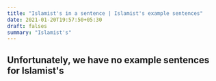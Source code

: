 ```yaml
---
title: "Islamist's in a sentence | Islamist's example sentences"
date: 2021-01-20T19:57:50+05:30
draft: falses
summary: "Islamist's"
---
```

## Unfortunately, we have no example sentences for Islamist's                 
